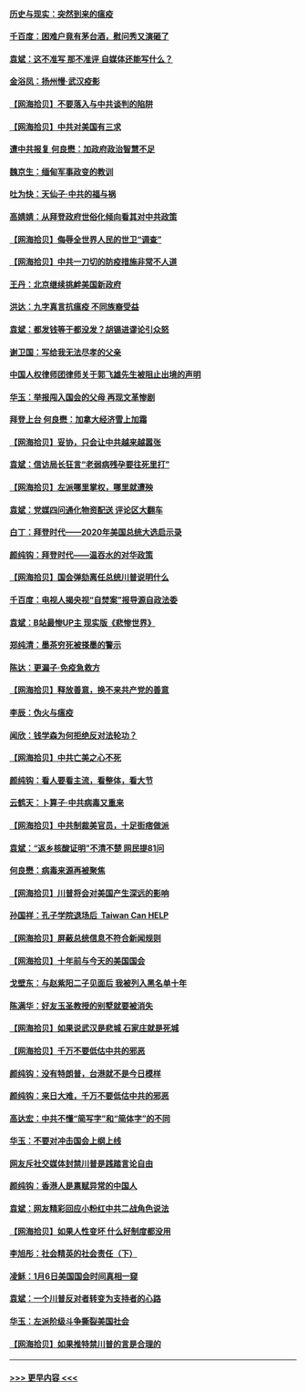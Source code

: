 #### [历史与现实：突然到来的瘟疫](../pages/nsc993/n12738507.md?t=02081001) 
#### [千百度：困难户竟有茅台酒，慰问秀又演砸了](../pages/nsc993/n12738362.md?t=02081001) 
#### [袁斌：这不准写 那不准评 自媒体还能写什么？](../pages/nsc993/n12737833.md?t=02081001) 
#### [金浴凤：扬州慢‧武汉疫影](../pages/nsc993/n12737248.md?t=02081001) 
#### [【网海拾贝】不要落入与中共谈判的陷阱](../pages/nsc993/n12735229.md?t=02081001) 
#### [【网海拾贝】中共对美国有三求](../pages/nsc993/n12735197.md?t=02081001) 
#### [遭中共报复 何良懋：加政府政治智慧不足](../pages/nsc993/n12734323.md?t=02081001) 
#### [魏京生：缅甸军事政变的教训](../pages/nsc993/n12732470.md?t=02081001) 
#### [吐为快：天仙子·中共的福与祸](../pages/nsc993/n12732165.md?t=02081001) 
#### [高婧婧：从拜登政府世俗化倾向看其对中共政策](../pages/nsc993/n12730028.md?t=02081001) 
#### [【网海拾贝】侮辱全世界人民的世卫“调查”](../pages/nsc993/n12727884.md?t=02081001) 
#### [【网海拾贝】中共一刀切的防疫措施非常不人道](../pages/nsc993/n12724879.md?t=02081001) 
#### [王丹：北京继续挑衅美国新政府](../pages/nsc993/n12722456.md?t=02081001) 
#### [洪达：九字真言抗瘟疫 不同族裔受益](../pages/nsc993/n12722448.md?t=02081001) 
#### [袁斌：都发钱等于都没发？胡锡进谬论引众怒](../pages/nsc993/n12722393.md?t=02081001) 
#### [谢卫国：写给我无法尽孝的父亲](../pages/nsc993/n12720325.md?t=02081001) 
#### [中国人权律师团律师关于郭飞雄先生被阻止出境的声明](../pages/nsc993/n12720203.md?t=02081001) 
#### [华玉：举报闯入国会的父母 再现文革惨剧](../pages/nsc993/n12719070.md?t=02081001) 
#### [拜登上台 何良懋：加拿大经济雪上加霜](../pages/nsc993/n12718943.md?t=02081001) 
#### [【网海拾贝】妥协，只会让中共越来越嚣张](../pages/nsc993/n12717392.md?t=02081001) 
#### [袁斌：信访局长狂言“老弱病残孕要往死里打”](../pages/nsc993/n12717343.md?t=02081001) 
#### [【网海拾贝】左派哪里掌权，哪里就遭殃](../pages/nsc993/n12715009.md?t=02081001) 
#### [袁斌：党媒四问通化物资配送 评论区大翻车](../pages/nsc993/n12714950.md?t=02081001) 
#### [白丁：拜登时代——2020年美国总统大选启示录](../pages/nsc993/n12714920.md?t=02081001) 
#### [颜纯钩：拜登时代——温吞水的对华政策](../pages/nsc993/n12713245.md?t=02081001) 
#### [【网海拾贝】国会弹劾离任总统川普说明什么](../pages/nsc993/n12712816.md?t=02081001) 
#### [千百度：电视人揭央视“自焚案”报导源自政法委](../pages/nsc993/n12709760.md?t=02081001) 
#### [袁斌：B站最惨UP主 现实版《悲惨世界》](../pages/nsc993/n12709686.md?t=02081001) 
#### [郑纯清：墨茶穷死被搽墨的警示](../pages/nsc993/n12709262.md?t=02081001) 
#### [陈达：更漏子·免疫急救方](../pages/nsc993/n12709244.md?t=02081001) 
#### [【网海拾贝】释放善意，换不来共产党的善意](../pages/nsc993/n12708361.md?t=02081001) 
#### [李辰：伪火与瘟疫](../pages/nsc993/n12707981.md?t=02081001) 
#### [闻欣：钱学森为何拒绝反对法轮功？](../pages/nsc993/n12707407.md?t=02081001) 
#### [【网海拾贝】中共亡美之心不死](../pages/nsc993/n12707621.md?t=02081001) 
#### [颜纯钩：看人要看主流，看整体，看大节](../pages/nsc993/n12707536.md?t=02081001) 
#### [云鹤天：卜算子‧中共病毒又重来](../pages/nsc993/n12707408.md?t=02081001) 
#### [【网海拾贝】中共制裁美官员，十足街痞做派](../pages/nsc993/n12705115.md?t=02081001) 
#### [袁斌：“返乡核酸证明”不清不楚 网民提81问](../pages/nsc993/n12704982.md?t=02081001) 
#### [何良懋：病毒来源再被聚焦](../pages/nsc993/n12704944.md?t=02081001) 
#### [【网海拾贝】川普将会对美国产生深远的影响](../pages/nsc993/n12703045.md?t=02081001) 
#### [孙国祥：孔子学院退场后  Taiwan Can HELP](../pages/nsc993/n12702430.md?t=02081001) 
#### [【网海拾贝】屏蔽总统信息不符合新闻规则](../pages/nsc993/n12699998.md?t=02081001) 
#### [【网海拾贝】十年前与今天的美国国会](../pages/nsc993/n12696993.md?t=02081001) 
#### [戈壁东：与赵紫阳二子见面后 我被列入黑名单十年](../pages/nsc993/n12696215.md?t=02081001) 
#### [陈满华：好友玉圣教授的别墅就要被消失](../pages/nsc993/n12695411.md?t=02081001) 
#### [【网海拾贝】如果说武汉是悲城 石家庄就是死城](../pages/nsc993/n12694589.md?t=02081001) 
#### [【网海拾贝】千万不要低估中共的邪恶](../pages/nsc993/n12692771.md?t=02081001) 
#### [颜纯钩：没有特朗普，台港就不是今日模样](../pages/nsc993/n12692678.md?t=02081001) 
#### [颜纯钩：来日大难，千万不要低估中共的邪恶](../pages/nsc993/n12692080.md?t=02081001) 
#### [高达宏：中共不懂“简写字”和“简体字”的不同](../pages/nsc993/n12692068.md?t=02081001) 
#### [华玉：不要对冲击国会上纲上线](../pages/nsc993/n12689948.md?t=02081001) 
#### [网友斥社交媒体封禁川普是践踏言论自由](../pages/nsc993/n12687482.md?t=02081001) 
#### [颜纯钩：香港人是禀赋异常的中国人](../pages/nsc993/n12685142.md?t=02081001) 
#### [袁斌：网友精彩回应小粉红中共二战角色说法](../pages/nsc993/n12684994.md?t=02081001) 
#### [【网海拾贝】如果人性变坏 什么好制度都没用](../pages/nsc993/n12683000.md?t=02081001) 
#### [李旭彤：社会精英的社会责任（下）](../pages/nsc993/n12680604.md?t=02081001) 
#### [凌稣：1月6日美国国会时间真相一窥](../pages/nsc993/n12682780.md?t=02081001) 
#### [袁斌：一个川普反对者转变为支持者的心路](../pages/nsc993/n12682700.md?t=02081001) 
#### [华玉：左派阶级斗争撕裂美国社会](../pages/nsc993/n12681226.md?t=02081001) 
#### [【网海拾贝】如果推特禁川普的言是合理的](../pages/nsc993/n12681232.md?t=02081001) 

----
#### [ >>> 更早内容 <<< ](../indexes/nsc993-earlier.md)
